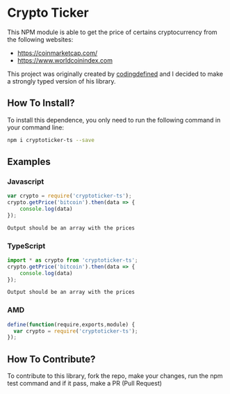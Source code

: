 # Crypto Ticker 
This NPM module is able to get the price of certains cryptocurrency from the following websites:

- https://coinmarketcap.com/
- https://www.worldcoinindex.com

This project was originally created by [codingdefined](https://github.com/codingdefined/cryptoticker) and I decided to make a strongly typed version of his library.

## How To Install?
To install this dependence, you only need to run the following command in your command line:

```sh
npm i cryptoticker-ts --save
```

## Examples
### Javascript
```javascript
var crypto = require('cryptoticker-ts');
crypto.getPrice('bitcoin').then(data => {
    console.log(data)
});
```
```sh
Output should be an array with the prices
```
### TypeScript
```typescript
import * as crypto from 'cryptoticker-ts';
crypto.getPrice('bitcoin').then(data => {
    console.log(data)
});
```
```sh
Output should be an array with the prices
```
### AMD
```javascript
define(function(require,exports,module) {
  var crypto = require('cryptoticker-ts');
});
```

## How To Contribute?
To contribute to this library, fork the repo, make your changes, run the npm test command and if it pass, make a PR (Pull Request)
